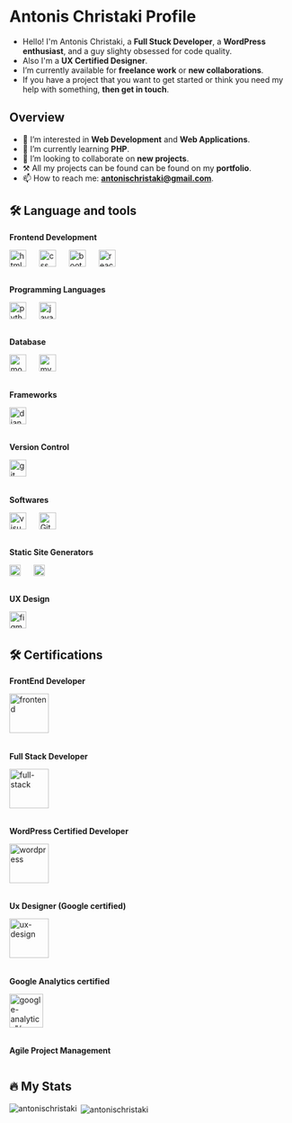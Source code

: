 # Antonis Christaki Profile
- Hello! I'm Antonis Christaki, a **Full Stuck Developer**, a **WordPress enthusiast**, and a guy slighty obsessed for code quality.
- Also I'm a **UX Certified Designer**.
- I’m currently available for **freelance work** or **new collaborations**.
- If you have a project that you want to get started or think you need my help with something, **then get in touch**.

## Overview
- 👀 I’m interested in **Web Development** and **Web Applications**.
- 🌱 I’m currently learning **PHP**.
- 💞️ I’m looking to collaborate on **new projects**.
- ⚒ All my projects can be found can be found on my **portfolio**.
- 📫 How to reach me: **antonischristaki@gmail.com**.

## 🛠 Language and tools 
**Frontend Development**
<div align="left">
  <a href='https://github.com/AntonisChristaki'><img src="https://cdn.jsdelivr.net/gh/devicons/devicon/icons/html5/html5-original.svg" height="30" alt="html"/></a>
  <img width="15"/>
  <a href='https://github.com/AntonisChristaki'><img src="https://cdn.jsdelivr.net/gh/devicons/devicon/icons/css3/css3-original.svg" height="30" alt="css"/></a>
  <img width="15"/>
  <a href='https://getbootstrap.com/'><img src="https://upload.wikimedia.org/wikipedia/commons/thumb/b/b2/Bootstrap_logo.svg/1200px-Bootstrap_logo.svg.png" height="30" alt="bootstrap"/></a>
  <img width="15"/>
  <a href='https://react.dev/'><img src="https://cdn.jsdelivr.net/gh/devicons/devicon/icons/react/react-original.svg" height="30" alt="react"/></a>
  <img width="15"/>
</div>

##
**Programming Languages**
<div align="left">
  <a href='https://www.python.org/'><img src="https://cdn.jsdelivr.net/gh/devicons/devicon/icons/python/python-original.svg" height="30" alt="python"/></a>
  <img width="15"/>
  <a href='https://www.javascript.com/'><img src="https://cdn.jsdelivr.net/gh/devicons/devicon/icons/javascript/javascript-original.svg" height="30" alt="javascript"/></a>
  <img width="15"/>
</div>

##
**Database**
<div align="left">
  <a href='https://www.mongodb.com/'> <img src="https://upload.wikimedia.org/wikipedia/commons/thumb/9/93/MongoDB_Logo.svg/2560px-MongoDB_Logo.svg.png" height="30" alt="mongodb"/></a>
  <img width="15"/>
  <a href='https://www.mysql.com/'> <img src="https://upload.wikimedia.org/wikipedia/fr/thumb/6/62/MySQL.svg/1280px-MySQL.svg.png" height="30" alt="mysql"/></a>
  <img width="15"/>
</div>

##
**Frameworks**
<div align="left">
  <a href='https://www.djangoproject.com/'> <img src="https://upload.wikimedia.org/wikipedia/de/thumb/0/0e/Django-logo.svg/2560px-Django-logo.svg.png" height="30" alt="django"/></a>
  <img width="15"/>
</div>

##
**Version Control**
<div align="left">
  <a href='https://www.git-scm.com/'> <img src="https://encrypted-tbn0.gstatic.com/images?q=tbn:ANd9GcSdd25hyNQOMs4Xx1Cv_A_oaT0zagfSWlXMBA&s" height="30" alt="git"/></a>
  <img width="15"/>
</div>

##
**Softwares**
<div align="left">
  <a href=https://code.visualstudio.com/'> <img src="https://upload.wikimedia.org/wikipedia/commons/1/1c/Visual_Studio_Code_1.35_icon.png" height="30" alt="visual studio"/></a>
  <img width="15" />
  <a href='https://www.gitkraken.com/'>  <img src="https://encrypted-tbn0.gstatic.com/images?q=tbn:ANd9GcQbhKLTA4GoSc9YnTlITyUvtThe2JWScTdFmA&s" height="30" alt="GitKraken"/></a>
  <img width="15" />
</div>

##
**Static Site Generators**
<div align="left">
  <a href='https://www.wix.com/'> <img src="https://upload.wikimedia.org/wikipedia/commons/thumb/7/76/Wix.com_website_logo.svg/2560px-Wix.com_website_logo.svg.png" height="20" alt="wix"/></a>
  <img width="15"/>
  <a href='https://www.weebly.com/'> <img src="https://upload.wikimedia.org/wikipedia/commons/thumb/7/7e/Weebly_logo.svg/1200px-Weebly_logo.svg.png" height="20" alt="weebly"/></a>
  <img width="15"/>
</div>

##
**UX Design**
<div align="left">
  <a href='https://github.com/AntonisChristaki'> <img src="https://upload.wikimedia.org/wikipedia/commons/thumb/3/33/Figma-logo.svg/1200px-Figma-logo.svg.png" height="30" alt="figma"/></a>
  <img width="15"/>
</div>

## 🛠 Certifications

**FrontEnd Developer**
<div align="left">
  <a href='https://www.credly.com/badges/f18bfd88-4182-422a-93bc-a2d8c183169d/public_url' target="_blank"> <img src="https://images.credly.com/images/32eec81d-5ecd-4d3e-bf7d-11e338b5ad60/image.png" height="70" alt="frontend"/></a>
  <img width="15"/>
</div>

##
**Full Stack Developer**
<div align="left">
  <a href='https://www.credly.com/badges/37037ae5-11f2-4f54-a85c-409a29188211/public_url' target="_blank"> <img src="https://images.credly.com/images/61d2ccb9-5632-4ec1-8e9c-5306ec41bb6d/image.png" height="70" alt="full-stack"/></a>
  <img width="15"/>
</div>

##
**WordPress Certified Developer**
<div align="left">
  <a href='https://github.com/AntonisChristaki'> <img src="https://metova.com/wp-content/uploads/2022/06/wordpress-certified-logo.png" height="70" alt="wordpress"/></a>
  <img width="15"/>
</div>

##
**Ux Designer (Google certified)**
<div align="left">
  <a href='https://github.com/AntonisChristaki'> <img src="https://miro.medium.com/v2/resize:fit:1000/1*zBXebFHgsqgmlmwMQT7buA.png" height="70" alt="ux-design"/></a>
  <img width="15"/>
</div>

##
**Google Analytics certified**
<div align="left">
  <a href='https://github.com/AntonisChristaki'> <img src="https://upload.wikimedia.org/wikipedia/commons/c/c5/Google_Analytics_2016.png" height="60" alt=google-analytics"/></a>
  <img width="15"/>
</div>

##
**Agile Project Management**
<div align="left">
  <a href='https://coursera.org/share/2c4ee1467fdf527bb556f2d4c43567c9' target="_blank><img src="https://unichrone.com/blog/wp-content/uploads/agile-methodologies-logo-287x300.png" height="70" alt="agile"/></a>
  <img width="15"/>
</div>

## 🔥 My Stats
<p><img align="left" src="https://github-readme-stats.vercel.app/api/top-langs?username=antonischristaki&show_icons=true&locale=en&layout=compact target="_blank" alt="antonischristaki" /></p>
<p>&nbsp;<img align="center" src="https://github-readme-stats.vercel.app/api?username=antonischristaki&show_icons=true&locale=en" alt="antonischristaki" /></p>
